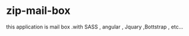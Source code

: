 zip-mail-box
============
this application is mail box .with SASS , angular , Jquary ,Bottstrap , etc...
